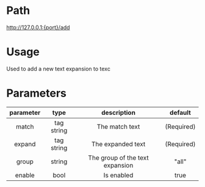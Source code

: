 # Path
http://127.0.0.1:{port}/add

# Usage

Used to add a new text expansion to texc

# Parameters

| parameter |    type    |           description           |  default   |
| :-------: | :--------: | :-----------------------------: | :--------: |
|   match   | tag string |         The match text          | (Required) |
|  expand   | tag string |        The expanded text        | (Required) |
|   group   |   string   | The group of the text expansion |   "all"    |
|  enable   |    bool    |           Is enabled            |    true    |
